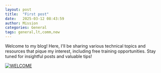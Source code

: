 ```yaml
---
layout: post
title:  "First post"
date:   2025-03-12 08:43:59
author: Mission
categories: General
tags: general,lt,comm,new
---
```


Welcome to my blog! Here, I'll be sharing various technical topics and resources that pique my interest, including free training opportunities. Stay tuned for insightful posts and valuable tips!

<a href="//thankful-sky-07e9d0c10.6.azurestaticapps.net/assets/welcome.jpg" data-lightbox="falcon9-large" data-title="WELCOME">
  <img src="//thankful-sky-07e9d0c10.6.azurestaticapps.net/assets/welcome.jpg" title="WELCOME">
</a>
